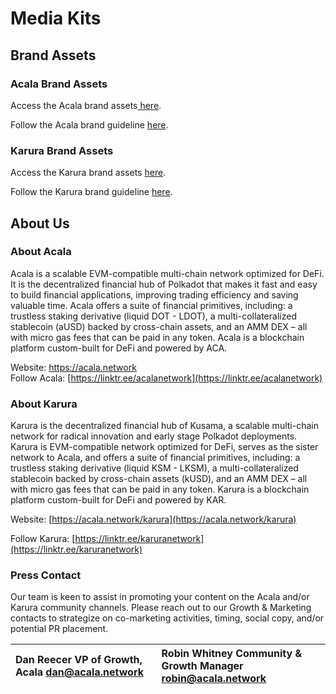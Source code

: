 # Media Kits

## **Brand Assets**

### **Acala Brand Assets**

Access the Acala brand assets[ here](https://drive.google.com/drive/folders/1kQ5KB8jEpdzKHGEDitEibEJZ2yy6KHmv?usp=sharing).

Follow the Acala brand guideline [here](https://drive.google.com/file/d/1-AFxC8AELULuMjCxa2vWi0RfdmCfi8q9/view?usp=sharing).

### **Karura Brand Assets**

Access the Karura brand assets [here](https://drive.google.com/drive/folders/1kQj1ZoowzfU0w77C-JgAMSIq2Z4nfCut?usp=sharing).

Follow the Karura brand guideline [here](https://drive.google.com/file/d/1v0KBbtRWZtappOfiSvx1OjQQsZENY1yw/view?usp=sharing).

## **About Us**

### **About Acala**

Acala is a scalable EVM-compatible multi-chain network optimized for DeFi. It is the decentralized financial hub of Polkadot that makes it fast and easy to build financial applications, improving trading efficiency and saving valuable time. Acala offers a suite of financial primitives, including: a trustless staking derivative \(liquid DOT - LDOT\), a multi-collateralized stablecoin \(aUSD\) backed by cross-chain assets, and an AMM DEX  – all with micro gas fees that can be paid in any token. Acala is a blockchain platform custom-built for DeFi and powered by ACA. 

Website: [https://acala.network  
](https://acala.network)Follow Acala: [https://linktr.ee/acalanetwork](https://linktr.ee/acalanetwork)

### **About Karura**

Karura is the decentralized financial hub of Kusama, a scalable multi-chain network for radical innovation and early stage Polkadot deployments. Karura is EVM-compatible network optimized for DeFi, serves as the sister network to Acala, and offers a suite of financial primitives, including: a trustless staking derivative \(liquid KSM - LKSM\), a multi-collateralized stablecoin backed by cross-chain assets \(kUSD\), and an AMM DEX –  all with micro gas fees that can be paid in any token. Karura is a blockchain platform custom-built for DeFi and powered by KAR. 

Website: [https://acala.network/karura](https://acala.network/karura)

Follow Karura: [https://linktr.ee/karuranetwork](https://linktr.ee/karuranetwork)

### **Press Contact**

Our team is keen to assist in promoting your content on the Acala and/or Karura community channels. Please reach out to our Growth & Marketing contacts to strategize on co-marketing activities, timing, social copy, and/or potential PR placement. 

| **Dan Reecer** VP of Growth, Acala dan@acala.network | **Robin Whitney** Community & Growth Manager robin@acala.network |
| :--- | :--- |


